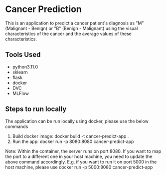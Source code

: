 # Cancer Prediction
This is an application to predict a cancer patient's diagnosis as "M" (Malignant - Benign) or "B" (Benign - Malignant) using the visual characteristics of the cancer and the average values of these characteristics.

## Tools Used
- python3.11.0
- sklearn
- flask
- docker
- DVC
- MLFlow

## Steps to run locally
The application can be run locally using docker, please use the below commands
1. Build docker image:
    docker build -t cancer-predict-app .
2. Run the app:
    docker run -p 8080:8080 cancer-predict-app

Note: Within the container, the server runs on port 8080. If you want to map the port to a different one in your host machine, you need to update the above command accordingly. 
E.g. if you want to run it on port 5000 in the host machine, please use docker run -p 5000:8080 cancer-predict-app
